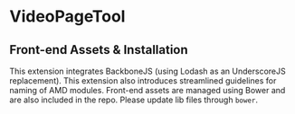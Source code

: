# VideoPageTool

## Front-end Assets & Installation
This extension integrates BackboneJS (using Lodash as an UnderscoreJS replacement). This extension also introduces streamlined guidelines for naming of AMD modules. Front-end assets are managed using Bower and are also included in the repo. Please update lib files through `bower`.
